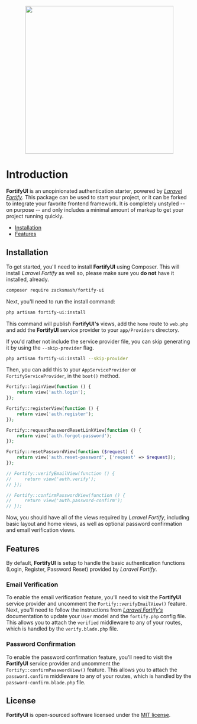 <p  align="center"><img  src="https://github.com/zacksmash/fortify-ui/blob/master/fortify-ui-image.png"  width="400"></p>

# Introduction

**FortifyUI** is an unopinionated authentication starter, powered by [*Laravel Fortify*](https://github.com/laravel/fortify). This package can be used to start your project, or it can be forked to integrate your favorite frontend framework. It is completely unstyled -- on purpose -- and only includes a minimal amount of markup to get your project running quickly.

- [Installation](#installation)
- [Features](#features)

<a name="installation"></a>
## Installation

To get started, you'll need to install **FortifyUI** using Composer. This will install *Laravel Fortify* as well so, please make sure you **do not** have it installed, already.

```bash
composer require zacksmash/fortify-ui
```

Next, you'll need to run the install command:

```bash
php artisan fortify-ui:install
```

This command will publish **FortifyUI's** views, add the `home` route to `web.php` and add the **FortifyUI** service provider to your `app/Providers` directory.

If you'd rather not include the service provider file, you can skip generating it by using the `--skip-provider` flag.

```bash
php artisan fortify-ui:install --skip-provider
```

Then, you can add this to your `AppServiceProvider` or `FortifyServiceProvider`, in the `boot()` method.

```php
Fortify::loginView(function () {
    return view('auth.login');
});

Fortify::registerView(function () {
    return view('auth.register');
});

Fortify::requestPasswordResetLinkView(function () {
    return view('auth.forgot-password');
});

Fortify::resetPasswordView(function ($request) {
    return view('auth.reset-password', ['request' => $request]);
});

// Fortify::verifyEmailView(function () {
//     return view('auth.verify');
// });

// Fortify::confirmPasswordView(function () {
//     return view('auth.password-confirm');
// });
```

Now, you should have all of the views required by *Laravel Fortify*, including basic layout and home views, as well as optional password confirmation and email verification views.

<a name="features"></a>
## Features

By default, **FortifyUI** is setup to handle the basic authentication functions (Login, Register, Password Reset) provided by *Laravel Fortify*.

### Email Verification
To enable the email verification feature, you'll need to visit the **FortifyUI** service provider and uncomment the `Fortify::verifyEmailView()` feature. Next, you'll need to follow the instructions from [*Laravel Fortify's*](https://github.com/laravel/fortify/blob/1.x/README.md#email-verification) documentation to update your `User` model and the `fortify.php` config file. This allows you to attach the `verified` middleware to any of your routes, which is handled by the `verify.blade.php` file.

### Password Confirmation
To enable the password confirmation feature, you'll need to visit the **FortifyUI** service provider and uncomment the `Fortify::confirmPasswordView()` feature. This allows you to attach the `password.confirm` middleware to any of your routes, which is handled by the `password-confirm.blade.php` file.

## License

**FortifyUI** is open-sourced software licensed under the [MIT license](LICENSE.md).
